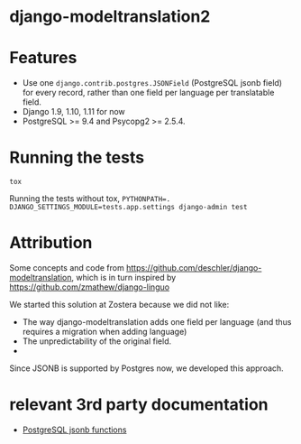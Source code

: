 # django-modeltranslation2


# Features

- Use one `django.contrib.postgres.JSONField` (PostgreSQL jsonb field) for every record, rather than one field per language per translatable field.
- Django 1.9, 1.10, 1.11 for now
- PostgreSQL >= 9.4 and Psycopg2 >= 2.5.4.

# Running the tests

`tox`

Running the tests without tox,
`PYTHONPATH=. DJANGO_SETTINGS_MODULE=tests.app.settings django-admin test`


# Attribution
Some concepts and code from https://github.com/deschler/django-modeltranslation,
which is in turn inspired by https://github.com/zmathew/django-linguo

We started this solution at Zostera because we did not like:
- The way django-modeltranslation adds one field per language (and thus requires a migration
when adding language)
- The unpredictability of the original field.
-
Since JSONB is supported by Postgres now, we developed this approach.

# relevant 3rd party documentation
- [PostgreSQL jsonb functions](https://www.postgresql.org/docs/9.5/static/functions-json.html)
